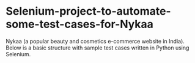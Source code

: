 # Selenium-project-to-automate-some-test-cases-for-Nykaa
 Nykaa (a popular beauty and cosmetics e-commerce website in India). Below is a basic structure with sample test cases written in Python using Selenium.
